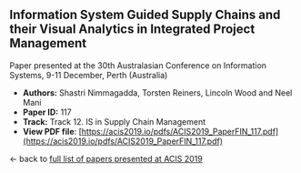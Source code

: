## Information System Guided Supply Chains and their Visual Analytics in Integrated Project Management

Paper presented at the 30th Australasian Conference on Information Systems, 9-11 December, Perth (Australia)
- **Authors:** Shastri Nimmagadda, Torsten Reiners, Lincoln Wood and Neel Mani
- **Paper ID:** 117
- **Track:** Track 12. IS in Supply Chain Management
- **View PDF file**: [https://acis2019.io/pdfs/ACIS2019_PaperFIN_117.pdf](https://acis2019.io/pdfs/ACIS2019_PaperFIN_117.pdf)

&larr; back to [full list of papers presented at ACIS 2019](https://acis2019.io/)